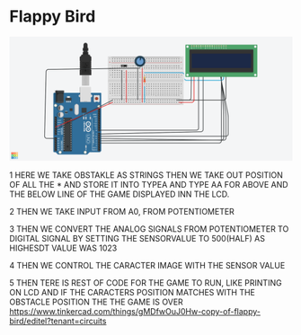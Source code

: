 # Flappy Bird

![Image of circuit](flappy.png "Circuit of Flappy Bird")

1 HERE WE TAKE OBSTAKLE AS STRINGS THEN WE TAKE OUT POSITION OF ALL THE * AND STORE IT INTO TYPEA AND TYPE AA FOR ABOVE AND THE BELOW LINE OF THE GAME DISPLAYED INN THE LCD.

2 THEN WE TAKE INPUT FROM A0, FROM POTENTIOMETER

3 THEN WE CONVERT THE ANALOG SIGNALS FROM POTENTIOMETER TO DIGITAL  SIGNAL BY SETTING THE SENSORVALUE TO 500(HALF) AS HIGHESDT VALUE WAS 1023

4 THEN WE CONTROL THE CARACTER IMAGE WITH THE SENSOR VALUE

5 THEN TERE IS REST OF CODE FOR THE GAME TO RUN, LIKE PRINTING ON LCD AND IF THE CARACTERS POSITION MATCHES WITH THE OBSTACLE POSITION THE THE GAME IS OVER
https://www.tinkercad.com/things/gMDfwOuJ0Hw-copy-of-flappy-bird/editel?tenant=circuits